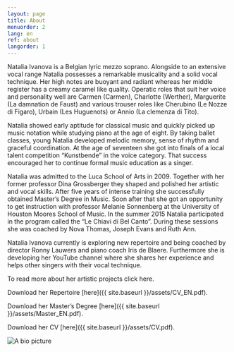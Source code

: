 ```yaml
---
layout: page
title: About
menuorder: 2
lang: en
ref: about
langorder: 1
---
```


Natalia Ivanova is a Belgian lyric mezzo soprano. Alongside to an extensive vocal range Natalia possesses a remarkable musicality and a solid vocal technique. Her high notes are buoyant and radiant whereas her middle register has a creamy caramel like quality. Operatic roles that suit her voice and personality well are Carmen (Carmen), Charlotte (Werther), Marguerite (La damnation de Faust) and various trouser roles like Cherubino (Le Nozze di Figaro), Urbain (Les Huguenots) or Annio (La clemenza di Tito).

Natalia showed early aptitude for classical music and quickly picked up music notation while studying piano at the age of eight. By taking ballet classes, young Natalia developed melodic memory, sense of rhythm and graceful coordination. At the age of seventeen she got into finals of a local talent competition “Kunstbende” in the voice category. That success encouraged her to continue formal music education as a singer.

Natalia was admitted to the Luca School of Arts in 2009. Together with her former professor Dina Grossberger they shaped and polished her artistic and vocal skills. After five years of intense training she successfully obtained Master’s Degree in Music. Soon after that she got an opportunity to get instruction with professor Melanie Sonnenberg at the University of Houston Moores School of Music. In the summer 2015 Natalia participated in the program called the “Le Chiavi di Bel Canto”. During these sessions she was coached by Nova Thomas, Joseph Evans and Ruth Ann.

Natalia Ivanova currently is exploring new repertoire and being coached by director Ronny Lauwers and piano coach Iris de Blaere. Furthermore she is developing her YouTube channel where she shares her experience and helps other singers with their vocal technique.

To read more about her artistic projects click here.

Download her Repertoire [here]({{ site.baseurl }}/assets/CV_EN.pdf).

Download her Master’s Degree [here]({{ site.baseurl }}/assets/Master_EN.pdf).

Download her CV [here]({{ site.baseurl }}/assets/CV.pdf).

![A bio picture](assets/DSC_1348.jpg)
